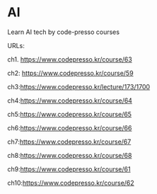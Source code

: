 # AI
 Learn AI tech by code-presso courses 
 
 URLs:
 
 ch1. https://www.codepresso.kr/course/63
 
 ch2: https://www.codepresso.kr/course/59
 
 ch3:https://www.codepresso.kr/lecture/173/1700
 
 ch4:https://www.codepresso.kr/course/64
 
 ch5:https://www.codepresso.kr/course/65
 
 ch6:https://www.codepresso.kr/course/66
 
 ch7:https://www.codepresso.kr/course/67
 
 ch8:https://www.codepresso.kr/course/68
 
 ch9:https://www.codepresso.kr/course/61
 
 ch10:https://www.codepresso.kr/course/62
